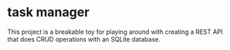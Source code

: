 # task manager

This project is a breakable toy for playing around with creating a REST API that does CRUD operations with an SQLite database.
